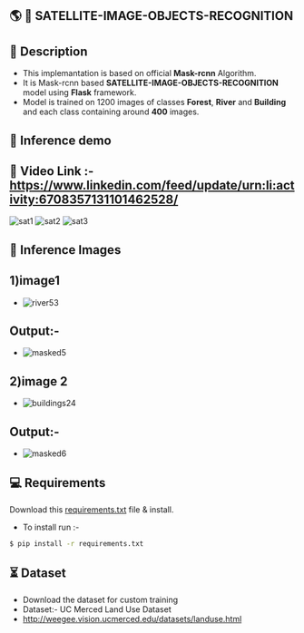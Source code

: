 ## :earth_americas: :satellite: SATELLITE-IMAGE-OBJECTS-RECOGNITION

## 📝 Description
- This implemantation is based on official **Mask-rcnn** Algorithm.
- It is Mask-rcnn based **SATELLITE-IMAGE-OBJECTS-RECOGNITION** model using **Flask** framework.
- Model is trained on 1200 images of classes **Forest**, **River** and **Building** and each class containing around **400** images.


## 🎯 Inference demo
## :movie_camera: Video Link :- https://www.linkedin.com/feed/update/urn:li:activity:6708357131101462528/

![sat1](https://user-images.githubusercontent.com/62059604/103471295-80741a80-4da4-11eb-8cf3-92f7ec88ae09.png)
![sat2](https://user-images.githubusercontent.com/62059604/103471298-88cc5580-4da4-11eb-830a-81d226e71ed8.png)
![sat3](https://user-images.githubusercontent.com/62059604/103471299-9386ea80-4da4-11eb-948b-87682c8f1f12.png)


## 🎯 Inference Images
## 1)image1
- ![river53](https://user-images.githubusercontent.com/62059604/92327954-f7a9d400-f07a-11ea-8584-6b8b81ed0162.jpg)

## Output:-
- ![masked5](https://user-images.githubusercontent.com/62059604/92327868-53c02880-f07a-11ea-9762-e44db10c7986.png)


## 2)image 2
- ![buildings24](https://user-images.githubusercontent.com/62059604/92327928-ba454680-f07a-11ea-8d79-668c4c37e3c2.jpg)

## Output:-
- ![masked6](https://user-images.githubusercontent.com/62059604/92327908-941fa680-f07a-11ea-89a2-87b1bf98aea8.png)

## 💻 Requirements
 Download this [requirements.txt](https://github.com/akshaykadam771/SATELLITE-IMAGE-OBJECTS-RECOGNITION/blob/master/requirements.txt) file & install.
- To install run :-
```bash
$ pip install -r requirements.txt
```

## ⏳ Dataset
- Download the dataset for custom training
- Dataset:- UC Merced Land Use Dataset
- http://weegee.vision.ucmerced.edu/datasets/landuse.html

